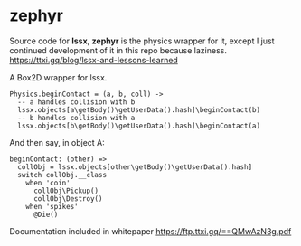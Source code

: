 # zephyr
Source code for __lssx__, __zephyr__ is the physics wrapper for it, except I just continued development of it in this repo because laziness.
<https://ttxi.gq/blog/lssx-and-lessons-learned>

A Box2D wrapper for lssx.

```moon
Physics.beginContact = (a, b, coll) ->
  -- a handles collision with b
  lssx.objects[a\getBody()\getUserData().hash]\beginContact(b)
  -- b handles collision with a
  lssx.objects[b\getBody()\getUserData().hash]\beginContact(a)
```
And then say, in object A:
```moon
beginContact: (other) =>
  collObj = lssx.objects[other\getBody()\getUserData().hash]
  switch collObj.__class
    when 'coin'
      collObj\Pickup()
      collObj\Destroy()
    when 'spikes'
      @Die()
``` 

Documentation included in whitepaper <https://ftp.ttxi.gq/==QMwAzN3g.pdf>
